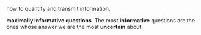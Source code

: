 how to quantify and transmit information,

**maximally informative questions**.
The most **informative** questions are the ones whose answer we are the most **uncertain** about.